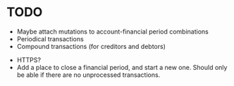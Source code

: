# TODO
<!-- * Make the roboto and symbols font available offline -->
<!-- * Add financial years (+ starting amounts for each account) -->
* Maybe attach mutations to account-financial period combinations
* Periodical transactions
* Compound transactions (for creditors and debtors)
<!-- * Accounts -->
* HTTPS?
* Add a place to close a financial period, and start a new one. Should only be able if there are no unprocessed transactions.